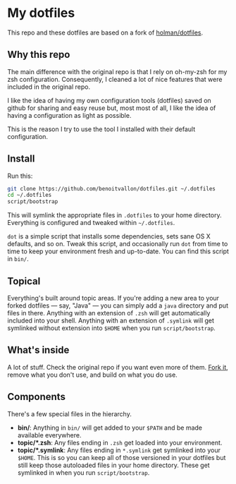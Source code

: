 # My dotfiles

This repo and these dotfiles are based on a fork of [holman/dotfiles](https://github.com/holman/dotfiles/fork).

## Why this repo

The main difference with the original repo is that I rely on oh-my-zsh for my zsh configuration. Consequently, I cleaned a lot of nice features that were included in the original repo.

I like the idea of having my own configuration tools (dotfiles) saved on github for sharing and easy reuse but, most most of all, I like the idea of having a configuration as light as possible.

This is the reason I try to use the tool I installed with their default configuration.

## Install

Run this:

```sh
git clone https://github.com/benoitvallon/dotfiles.git ~/.dotfiles
cd ~/.dotfiles
script/bootstrap
```

This will symlink the appropriate files in `.dotfiles` to your home directory.
Everything is configured and tweaked within `~/.dotfiles`.

`dot` is a simple script that installs some dependencies, sets sane OS X
defaults, and so on. Tweak this script, and occasionally run `dot` from
time to time to keep your environment fresh and up-to-date. You can find
this script in `bin/`.

## Topical

Everything's built around topic areas. If you're adding a new area to your
forked dotfiles — say, "Java" — you can simply add a `java` directory and put
files in there. Anything with an extension of `.zsh` will get automatically
included into your shell. Anything with an extension of `.symlink` will get
symlinked without extension into `$HOME` when you run `script/bootstrap`.

## What's inside

A lot of stuff. Check the original repo if you want even more of them.
[Fork it](https://github.com/holman/dotfiles/fork), remove what you don't use, and build on what you do use.

## Components

There's a few special files in the hierarchy.

- **bin/**: Anything in `bin/` will get added to your `$PATH` and be made
  available everywhere.
- **topic/\*.zsh**: Any files ending in `.zsh` get loaded into your
  environment.
- **topic/\*.symlink**: Any files ending in `*.symlink` get symlinked into
  your `$HOME`. This is so you can keep all of those versioned in your dotfiles
  but still keep those autoloaded files in your home directory. These get
  symlinked in when you run `script/bootstrap`.
